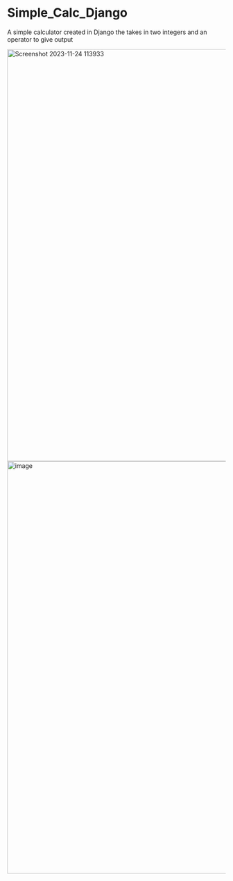 # Simple_Calc_Django
A simple calculator created in Django the takes in two integers and an operator to give output

<img width="948" alt="Screenshot 2023-11-24 113933" src="https://github.com/DSam327/Simple_Calc_Django/assets/113661235/9ff10fc6-e350-409c-99e2-af644fc9c375">

<img width="949" alt="image" src="https://github.com/DSam327/Simple_Calc_Django/assets/113661235/764ebe6a-be57-4c0a-802c-3612033e8b1e">

